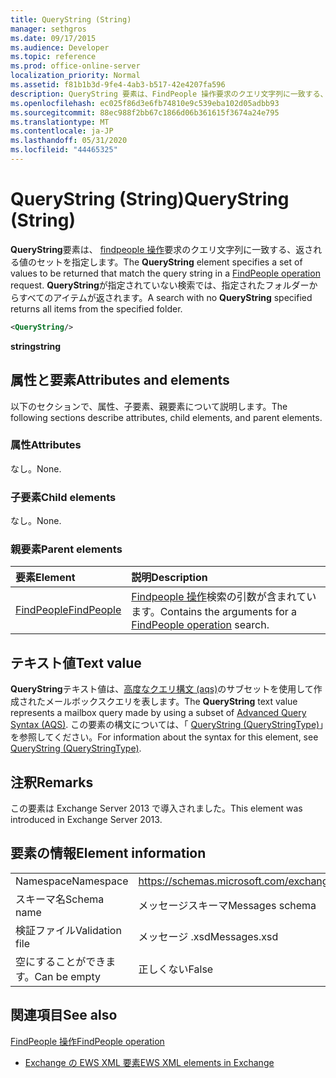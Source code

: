 ```yaml
---
title: QueryString (String)
manager: sethgros
ms.date: 09/17/2015
ms.audience: Developer
ms.topic: reference
ms.prod: office-online-server
localization_priority: Normal
ms.assetid: f81b1b3d-9fe4-4ab3-b517-42e4207fa596
description: QueryString 要素は、FindPeople 操作要求のクエリ文字列に一致する、返される値のセットを指定します。 QueryString が指定されていない検索では、指定されたフォルダーからすべてのアイテムが返されます。
ms.openlocfilehash: ec025f86d3e6fb74810e9c539eba102d05adbb93
ms.sourcegitcommit: 88ec988f2bb67c1866d06b361615f3674a24e795
ms.translationtype: MT
ms.contentlocale: ja-JP
ms.lasthandoff: 05/31/2020
ms.locfileid: "44465325"
---
```

# <a name="querystring-string"></a><span data-ttu-id="67a82-104">QueryString (String)</span><span class="sxs-lookup"><span data-stu-id="67a82-104">QueryString (String)</span></span>

<span data-ttu-id="67a82-105">**QueryString**要素は、 [findpeople 操作](findpeople-operation.md)要求のクエリ文字列に一致する、返される値のセットを指定します。</span><span class="sxs-lookup"><span data-stu-id="67a82-105">The **QueryString** element specifies a set of values to be returned that match the query string in a [FindPeople operation](findpeople-operation.md) request.</span></span> <span data-ttu-id="67a82-106">**QueryString**が指定されていない検索では、指定されたフォルダーからすべてのアイテムが返されます。</span><span class="sxs-lookup"><span data-stu-id="67a82-106">A search with no **QueryString** specified returns all items from the specified folder.</span></span> 
  
```XML
<QueryString/> 
```

 <span data-ttu-id="67a82-107">**string**</span><span class="sxs-lookup"><span data-stu-id="67a82-107">**string**</span></span>
## <a name="attributes-and-elements"></a><span data-ttu-id="67a82-108">属性と要素</span><span class="sxs-lookup"><span data-stu-id="67a82-108">Attributes and elements</span></span>

<span data-ttu-id="67a82-109">以下のセクションで、属性、子要素、親要素について説明します。</span><span class="sxs-lookup"><span data-stu-id="67a82-109">The following sections describe attributes, child elements, and parent elements.</span></span>
  
### <a name="attributes"></a><span data-ttu-id="67a82-110">属性</span><span class="sxs-lookup"><span data-stu-id="67a82-110">Attributes</span></span>

<span data-ttu-id="67a82-111">なし。</span><span class="sxs-lookup"><span data-stu-id="67a82-111">None.</span></span>
  
### <a name="child-elements"></a><span data-ttu-id="67a82-112">子要素</span><span class="sxs-lookup"><span data-stu-id="67a82-112">Child elements</span></span>

<span data-ttu-id="67a82-113">なし。</span><span class="sxs-lookup"><span data-stu-id="67a82-113">None.</span></span>
  
### <a name="parent-elements"></a><span data-ttu-id="67a82-114">親要素</span><span class="sxs-lookup"><span data-stu-id="67a82-114">Parent elements</span></span>

|<span data-ttu-id="67a82-115">**要素**</span><span class="sxs-lookup"><span data-stu-id="67a82-115">**Element**</span></span>|<span data-ttu-id="67a82-116">**説明**</span><span class="sxs-lookup"><span data-stu-id="67a82-116">**Description**</span></span>|
|:-----|:-----|
|[<span data-ttu-id="67a82-117">FindPeople</span><span class="sxs-lookup"><span data-stu-id="67a82-117">FindPeople</span></span>](findpeople.md) <br/> |<span data-ttu-id="67a82-118">[Findpeople 操作](findpeople-operation.md)検索の引数が含まれています。</span><span class="sxs-lookup"><span data-stu-id="67a82-118">Contains the arguments for a [FindPeople operation](findpeople-operation.md) search.</span></span>  <br/> |
   
## <a name="text-value"></a><span data-ttu-id="67a82-119">テキスト値</span><span class="sxs-lookup"><span data-stu-id="67a82-119">Text value</span></span>

<span data-ttu-id="67a82-120">**QueryString**テキスト値は、[高度なクエリ構文 (aqs)](https://msdn.microsoft.com/library/aa965711%28VS.85%29.aspx)のサブセットを使用して作成されたメールボックスクエリを表します。</span><span class="sxs-lookup"><span data-stu-id="67a82-120">The **QueryString** text value represents a mailbox query made by using a subset of [Advanced Query Syntax (AQS)](https://msdn.microsoft.com/library/aa965711%28VS.85%29.aspx).</span></span> <span data-ttu-id="67a82-121">この要素の構文については、「 [QueryString (QueryStringType)](querystring-querystringtype.md)」を参照してください。</span><span class="sxs-lookup"><span data-stu-id="67a82-121">For information about the syntax for this element, see [QueryString (QueryStringType)](querystring-querystringtype.md).</span></span>
  
## <a name="remarks"></a><span data-ttu-id="67a82-122">注釈</span><span class="sxs-lookup"><span data-stu-id="67a82-122">Remarks</span></span>

<span data-ttu-id="67a82-123">この要素は Exchange Server 2013 で導入されました。</span><span class="sxs-lookup"><span data-stu-id="67a82-123">This element was introduced in Exchange Server 2013.</span></span>
  
## <a name="element-information"></a><span data-ttu-id="67a82-124">要素の情報</span><span class="sxs-lookup"><span data-stu-id="67a82-124">Element information</span></span>

|||
|:-----|:-----|
|<span data-ttu-id="67a82-125">Namespace</span><span class="sxs-lookup"><span data-stu-id="67a82-125">Namespace</span></span>  <br/> |https://schemas.microsoft.com/exchange/services/2006/messages  <br/> |
|<span data-ttu-id="67a82-126">スキーマ名</span><span class="sxs-lookup"><span data-stu-id="67a82-126">Schema name</span></span>  <br/> |<span data-ttu-id="67a82-127">メッセージスキーマ</span><span class="sxs-lookup"><span data-stu-id="67a82-127">Messages schema</span></span>  <br/> |
|<span data-ttu-id="67a82-128">検証ファイル</span><span class="sxs-lookup"><span data-stu-id="67a82-128">Validation file</span></span>  <br/> |<span data-ttu-id="67a82-129">メッセージ .xsd</span><span class="sxs-lookup"><span data-stu-id="67a82-129">Messages.xsd</span></span>  <br/> |
|<span data-ttu-id="67a82-130">空にすることができます。</span><span class="sxs-lookup"><span data-stu-id="67a82-130">Can be empty</span></span>  <br/> |<span data-ttu-id="67a82-131">正しくない</span><span class="sxs-lookup"><span data-stu-id="67a82-131">False</span></span>  <br/> |
   
## <a name="see-also"></a><span data-ttu-id="67a82-132">関連項目</span><span class="sxs-lookup"><span data-stu-id="67a82-132">See also</span></span>



[<span data-ttu-id="67a82-133">FindPeople 操作</span><span class="sxs-lookup"><span data-stu-id="67a82-133">FindPeople operation</span></span>](findpeople-operation.md)


- [<span data-ttu-id="67a82-134">Exchange の EWS XML 要素</span><span class="sxs-lookup"><span data-stu-id="67a82-134">EWS XML elements in Exchange</span></span>](ews-xml-elements-in-exchange.md)

